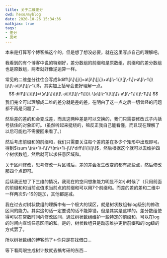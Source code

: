 ```yaml
---
title: 关于二维差分
cwd: hexo/myblog
date: 2020-10-26 15:34:36
mathjax: true
tags:
- 差分
- 思考
---
```


本来是打算写个博客搞这个的，但是想了想没必要，就在这里写点自己的理解吧。

我看到的有个博客中说的特别好，差分数组的前缀和是原数组，前缀和的差分数组也是原数组，两者就好像逆运算一样。

常见的二维差分往往会写成$diff\[i\]\[j\]=a\[i\]\[j\]\+a\[i\-1\]\[j\-1\]\-a\[i\-1\]\[j\]\-a\[i\]\[j\-1\]$，其实加上括号会更好理解一点。
$$
diff\[i\]\[j\]=\(a\[i\]\[j\]\-a\[i\]\[j\-1\]\)\-\(a\[i\-1\]\[j\]\-a\[i\-1\]\[j\-1\]\)
$$
我们完全可以理解成二维的差分就是差的差，在明白了这一点之后一切曾经的问题都不再是问题了...

然后差的差的和会变成差，而且这两种差是可以交换的，我们只需要修改式子内括号括住的对象即可。（虽然听起来挺绕的，嘛反正我自己能看懂，而且现在理解了以后可能也不需要回来看了。）

然后考虑前缀和的前缀和，我们只需要关注每个差的差在多少个矩形中出现即可。得到$\sum \(n\+1\-i\)\*\(m\+1\-j\)\*diff\[i\]\[j\]$，然后根据这个就可以去维护四个树状数组，然后就可以求任意区域和。

关于区间修改，思考修改一片区域后，差的差会发生改变的都有那些点，然后修改那四个点即可。

后续我还想了下三维的情况，我现在的空间想象能力明显不如小时候了（只用前面的前缀和和当前点值求当前点的前缀和可以用7个前缀和。而差的差的差和二维中一样两次$\-1$的是加，其他都是减。

我在过去对树状数组的理解中有一个极大的误区，就是树状数组有log级别的修改区间的能力。其实这句话一定要说的话不能算错，但是其实是这样的。差分数组使得可以在常数时间内修改区间，通过树状数组维护一些特定的前缀和，可以在log的时间内查询任意区间的和。是的，树状数组只是动态维护更新前缀和的log级的方式罢了。

所以树状数组的博客鸽了$\leftarrow$你只是在找借口...

等下看两眼生成树计数就去搞考研的东西...

